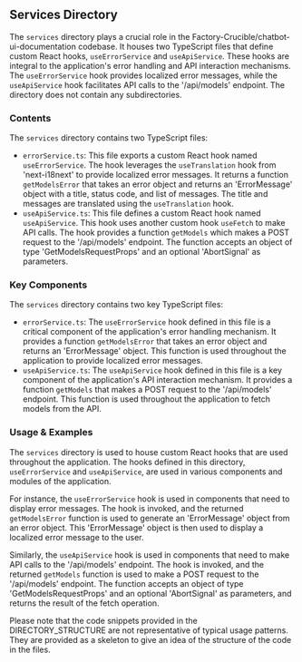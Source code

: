 
## Services Directory

The `services` directory plays a crucial role in the Factory-Crucible/chatbot-ui-documentation codebase. It houses two TypeScript files that define custom React hooks, `useErrorService` and `useApiService`. These hooks are integral to the application's error handling and API interaction mechanisms. The `useErrorService` hook provides localized error messages, while the `useApiService` hook facilitates API calls to the '/api/models' endpoint. The directory does not contain any subdirectories.

### Contents

The `services` directory contains two TypeScript files:

- `errorService.ts`: This file exports a custom React hook named `useErrorService`. The hook leverages the `useTranslation` hook from 'next-i18next' to provide localized error messages. It returns a function `getModelsError` that takes an error object and returns an 'ErrorMessage' object with a title, status code, and list of messages. The title and messages are translated using the `useTranslation` hook.
- `useApiService.ts`: This file defines a custom React hook named `useApiService`. This hook uses another custom hook `useFetch` to make API calls. The hook provides a function `getModels` which makes a POST request to the '/api/models' endpoint. The function accepts an object of type 'GetModelsRequestProps' and an optional 'AbortSignal' as parameters.

### Key Components

The `services` directory contains two key TypeScript files:

- `errorService.ts`: The `useErrorService` hook defined in this file is a critical component of the application's error handling mechanism. It provides a function `getModelsError` that takes an error object and returns an 'ErrorMessage' object. This function is used throughout the application to provide localized error messages.
- `useApiService.ts`: The `useApiService` hook defined in this file is a key component of the application's API interaction mechanism. It provides a function `getModels` that makes a POST request to the '/api/models' endpoint. This function is used throughout the application to fetch models from the API.

### Usage & Examples

The `services` directory is used to house custom React hooks that are used throughout the application. The hooks defined in this directory, `useErrorService` and `useApiService`, are used in various components and modules of the application.

For instance, the `useErrorService` hook is used in components that need to display error messages. The hook is invoked, and the returned `getModelsError` function is used to generate an 'ErrorMessage' object from an error object. This 'ErrorMessage' object is then used to display a localized error message to the user.

Similarly, the `useApiService` hook is used in components that need to make API calls to the '/api/models' endpoint. The hook is invoked, and the returned `getModels` function is used to make a POST request to the '/api/models' endpoint. The function accepts an object of type 'GetModelsRequestProps' and an optional 'AbortSignal' as parameters, and returns the result of the fetch operation.

Please note that the code snippets provided in the DIRECTORY_STRUCTURE are not representative of typical usage patterns. They are provided as a skeleton to give an idea of the structure of the code in the files.
